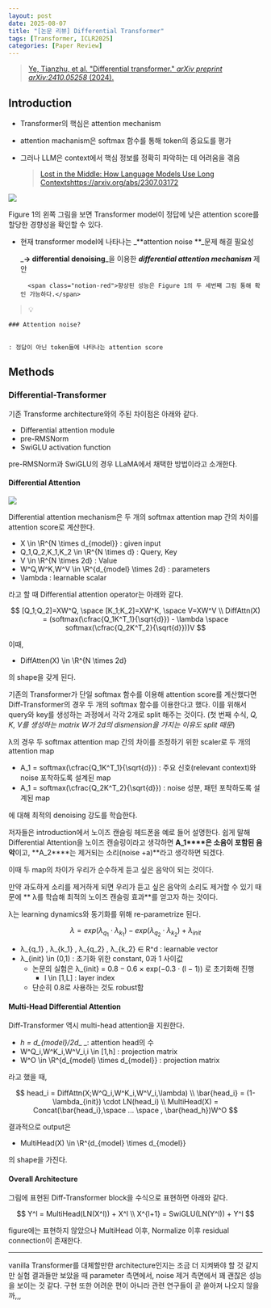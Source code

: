 ```yaml
---
layout: post
date: 2025-08-07
title: "[논문 리뷰] Differential Transformer"
tags: [Transformer, ICLR2025]
categories: [Paper Review]
---
```


> [Ye, Tianzhu, et al. "Differential transformer." ](https://arxiv.org/abs/2410.05258)[_arXiv preprint arXiv:2410.05258_](https://arxiv.org/abs/2410.05258)[ (2024).](https://arxiv.org/abs/2410.05258)



## Introduction

- Transformer의 핵심은 attention mechanism
- attention machanism은 softmax 함수를 통해 token의 중요도를 평가
- 그러나 LLM은 context에서 핵심 정보를 정확히 파악하는 데 어려움을 겪음

	> [Lost in the Middle: How Language Models Use Long Contextshttps://arxiv.org/abs/2307.03172](https://arxiv.org/abs/2307.03172)


![](https://prod-files-secure.s3.us-west-2.amazonaws.com/542b861c-36a8-4051-84e5-8804b6728dba/9083ea56-691a-4752-ae26-47f403431ac8/image.png?X-Amz-Algorithm=AWS4-HMAC-SHA256&X-Amz-Content-Sha256=UNSIGNED-PAYLOAD&X-Amz-Credential=ASIAZI2LB466WSWLKVZY%2F20250904%2Fus-west-2%2Fs3%2Faws4_request&X-Amz-Date=20250904T090105Z&X-Amz-Expires=3600&X-Amz-Security-Token=IQoJb3JpZ2luX2VjEPH%2F%2F%2F%2F%2F%2F%2F%2F%2F%2FwEaCXVzLXdlc3QtMiJHMEUCIQDs6OTgXKHcgXKgWfXcO17EVsuJjtL3V6mceqvr9NjqLAIgT3%2FYs%2FlKyNLR2UOCt4F4Z4lOHEvaWEeuBj5n1GRtE08q%2FwMIWhAAGgw2Mzc0MjMxODM4MDUiDPm47WKxgDc6qNtrbyrcA%2Brlg7gBFOcNXVX4o0V4%2FZ8LOT5P48PFWk4hy98wwC5EJW78tjUn5ICnbgt6JNAJIxll3VV0ZfJRa9R7r2CcYr3cjvyQ6M6abyrof26SM3uy4un9vbVlQWwm0Usokts1yuEUmXAcSzeYpNVhjyMTblehea2Fg4lil2iFOrlIAeZZu9pV3jm2ewT3zekdSyfCVs7r3Mbsng4Bn1O3ZHBfHZ0JrbHNjCiLiih2xCuptId6tSr1EjofQebJh6%2FGARsHLmjNhlGE%2BGwVmGOX%2B5b2DUldpmlV5MJ22SWhj83JWh71PmIvYHjV8aRxCM8K2MnVlHKKFGQYcBgutJgJOrMPBxs80ufid5MsegqbI2NXPhm6UFGM6qnPpuzIN10yBF2dWZwwpzAMSERm1OlPgRe3vd8Gvqu2KRpuao2jhOgAZh5CoxAPEOXGO6hYGAbJDOdnII1Hjo1Q6CZHrYE37LWSgCvkp4hemIcllXdyHgs%2Fjx6FCzDznxWvgBUDCEskq3e0mkEqSoVcK8FPwGldWdv65lazhLHqifB3Ml9Fcv4etU%2Ft8fNKRNaka806uZA04HJ9N7OYiBBieFZ%2BUF7uLxQHd0il8h2UsZypqcq33WrbBbaHHcatxDsYCiOmAOU0MPel5cUGOqUBlTOGx1xs7RdN0Ck8kHWPXUs%2F1T%2FknGihopdHZh%2Fjttrg934UnLzsbRctVNWV4rQqscIrDigOTnnO8Trd0rJy21RrduWv8fSkquP4495L83KgjQ%2BMykUTdgZU5XHeGp9ZtqxlG%2Fol1ILrXuNeyHw1D%2BHC9dRXQJ8ZKQWSdUPJWl9B2MSDvfDF9%2BVO5VijN8AscQqFUvFZWuUh0GFCJQnhJPT5wu6b&X-Amz-Signature=a21327c7e592f7fe7a0a3a94868fafe73c47f69161dcff32e7aa6a29ad9b3d66&X-Amz-SignedHeaders=host&x-amz-checksum-mode=ENABLED&x-id=GetObject)


Figure 1의 왼쪽 그림을 보면 Transformer model이 정답에 낮은 attention score를 할당한 경향성을 확인할 수 있다.

- 현재 transformer model에 나타나는 _**attention noise **_문제 해결 필요성

	_**→ differential denoising**_을 이용한 _**differential attention mechanism**_ 제안


		<span class="notion-red">향상된 성능은 Figure 1의 두 세번째 그림 통해 확인 가능하다.</span>


> 💡 


	### Attention noise?


	: 정답이 아닌 token들에 나타나는 attention score



## Methods



### Differential-Transformer


기존 Transforme architecture와의 주된 차이점은 아래와 같다.

- Differential attention module
- pre-RMSNorm
- SwiGLU activation function

pre-RMSNorm과 SwiGLU의 경우 LLaMA에서 채택한 방법이라고 소개한다.



#### Differential Attention


![](https://prod-files-secure.s3.us-west-2.amazonaws.com/542b861c-36a8-4051-84e5-8804b6728dba/116d70b2-1963-4810-9167-f4c7d8a06e8f/image.png?X-Amz-Algorithm=AWS4-HMAC-SHA256&X-Amz-Content-Sha256=UNSIGNED-PAYLOAD&X-Amz-Credential=ASIAZI2LB466WSWLKVZY%2F20250904%2Fus-west-2%2Fs3%2Faws4_request&X-Amz-Date=20250904T090105Z&X-Amz-Expires=3600&X-Amz-Security-Token=IQoJb3JpZ2luX2VjEPH%2F%2F%2F%2F%2F%2F%2F%2F%2F%2FwEaCXVzLXdlc3QtMiJHMEUCIQDs6OTgXKHcgXKgWfXcO17EVsuJjtL3V6mceqvr9NjqLAIgT3%2FYs%2FlKyNLR2UOCt4F4Z4lOHEvaWEeuBj5n1GRtE08q%2FwMIWhAAGgw2Mzc0MjMxODM4MDUiDPm47WKxgDc6qNtrbyrcA%2Brlg7gBFOcNXVX4o0V4%2FZ8LOT5P48PFWk4hy98wwC5EJW78tjUn5ICnbgt6JNAJIxll3VV0ZfJRa9R7r2CcYr3cjvyQ6M6abyrof26SM3uy4un9vbVlQWwm0Usokts1yuEUmXAcSzeYpNVhjyMTblehea2Fg4lil2iFOrlIAeZZu9pV3jm2ewT3zekdSyfCVs7r3Mbsng4Bn1O3ZHBfHZ0JrbHNjCiLiih2xCuptId6tSr1EjofQebJh6%2FGARsHLmjNhlGE%2BGwVmGOX%2B5b2DUldpmlV5MJ22SWhj83JWh71PmIvYHjV8aRxCM8K2MnVlHKKFGQYcBgutJgJOrMPBxs80ufid5MsegqbI2NXPhm6UFGM6qnPpuzIN10yBF2dWZwwpzAMSERm1OlPgRe3vd8Gvqu2KRpuao2jhOgAZh5CoxAPEOXGO6hYGAbJDOdnII1Hjo1Q6CZHrYE37LWSgCvkp4hemIcllXdyHgs%2Fjx6FCzDznxWvgBUDCEskq3e0mkEqSoVcK8FPwGldWdv65lazhLHqifB3Ml9Fcv4etU%2Ft8fNKRNaka806uZA04HJ9N7OYiBBieFZ%2BUF7uLxQHd0il8h2UsZypqcq33WrbBbaHHcatxDsYCiOmAOU0MPel5cUGOqUBlTOGx1xs7RdN0Ck8kHWPXUs%2F1T%2FknGihopdHZh%2Fjttrg934UnLzsbRctVNWV4rQqscIrDigOTnnO8Trd0rJy21RrduWv8fSkquP4495L83KgjQ%2BMykUTdgZU5XHeGp9ZtqxlG%2Fol1ILrXuNeyHw1D%2BHC9dRXQJ8ZKQWSdUPJWl9B2MSDvfDF9%2BVO5VijN8AscQqFUvFZWuUh0GFCJQnhJPT5wu6b&X-Amz-Signature=a7668de7b0c8b81e830a1d8a3ea0bc708eeb50f3eba6077966b4e79aca9cf247&X-Amz-SignedHeaders=host&x-amz-checksum-mode=ENABLED&x-id=GetObject)


Differential attention mechanism은 두 개의 softmax attention map 간의 차이를 attention score로 계산한다.

- X \in \R^{N \times d\_{model}} : given input
- Q\_1,Q\_2,K\_1,K\_2 \in \R^{N \times d} : Query, Key
- V \in \R^{N \times 2d} : Value
- W^Q,W^K,W^V \in \R^{d\_{model} \times 2d} : parameters
- \lambda : learnable scalar

라고 할 때 Differential attention operator는 아래와 같다.


$$
[Q_1;Q_2]=XW^Q, \space [K_1;K_2]=XW^K, \space V=XW^V \\
DiffAttn(X) = (softmax(\cfrac{Q_1K^T_1}{\sqrt{d}}) - \lambda \space softmax(\cfrac{Q_2K^T_2}{\sqrt{d}}))V
$$


이때,

- DiffAtten(X) \in \R^{N \times 2d}

의 shape을 갖게 된다.


기존의 Transformer가 단일 softmax 함수를 이용해 attention score를 계산했다면 Diff-Transformer의 경우 두 개의 softmax 함수를 이용한다고 했다. 이를 위해서 query와 key를 생성하는 과정에서 각각 2개로 split 해주는 것이다. <span class="notion-red">(첫 번째 수식, </span><span class="notion-red">_Q, K, V를 생성하는 matrix W가 2d의 dismension을 가지는 이유도 split 때문_</span><span class="notion-red">)</span>


 λ의 경우 두 softmax attention map 간의 차이를 조정하기 위한 scaler로 두 개의 attention map

- A\_1 = softmax(\cfrac{Q\_1K^T\_1}{\sqrt{d}}) : 주요 신호(relevant context)와 noise 포착하도록 설계된 map
- A\_1 = softmax(\cfrac{Q\_2K^T\_2}{\sqrt{d}}) : noise 성분, 패턴 포착하도록 설계된 map 

에 대해 최적의 denoising 강도를 학습한다.


저자들은 introduction에서 노이즈 캔슬링 헤드폰을 예로 들어 설명한다. 쉽게 말해 Differential Attention을 노이즈 캔슬링이라고 생각하면 **A\_1****은 소음이 포함된 음악**이고, **A\_2****는 제거되는 소리(noise +a)**라고 생각하면 되겠다. 


이때 두 map의 차이가 우리가 순수하게 듣고 싶은 음악이 되는 것이다. 


만약 과도하게 소리를 제거하게 되면 우리가 듣고 싶은 음악의 소리도 제거할 수 있기 때문에 ** λ를 학습해 최적의 노이즈 캔슬링 효과**를 얻고자 하는 것이다.


λ는 learning dynamics와 동기화를 위해 re-parametrize 된다.


$$
\lambda = exp(\lambda_{q_1} \cdot \lambda_{k_1}) - exp(\lambda_{q_2} \cdot \lambda_{k_2}) + \lambda_{init}
$$

- λ\_{q\_1} , λ\_{k\_1} , λ\_{q\_2} , λ\_{k\_2} ∈ R^d : learnable vector
- λ\_{init} \in (0,1) : 초기화 위한 constant, 0과 1 사이값
	- 논문의 실험은 λ\_{init} = 0.8 − 0.6 × exp(−0.3 · (l − 1)) 로 초기화해 진행
		- l \in [1,L] : layer index
	- 단순히 0.8로 사용하는 것도 robust함


#### **Multi-Head Differential Attention**


Diff-Transformer 역시 multi-head attention을 지원한다.

- _h = d\_{model}/2d__ _: attention head의 수
- W^Q\_i,W^K\_i,W^V\_i,i \in [1,h] : projection matrix
- W^O \in \R^{d\_{model} \times d\_{model}} : projection matrix

라고 했을 때,


$$
head_i = DiffAttn(X;W^Q_i,W^K_i,W^V_i,\lambda) \\
\bar{head_i} = (1-\lambda_{init}) \cdot LN(head_i) \\
MultiHead(X) = Concat(\bar{head_i},\space ... \space , \bar{head_h})W^O
$$


결과적으로 output은

- MultiHead(X) \in \R^{d\_{model} \times d\_{model}}

의 shape을 가진다.



#### Overall Architecture


그림에 표현된 Diff-Transformer block을 수식으로 표현하면 아래와 같다.


$$
Y^l = MultiHead(LN(X^l)) + X^l \\
X^{l+1} = SwiGLU(LN(Y^l)) + Y^l
$$


figure에는 표현하지 않았으나 MultiHead 이후, Normalize 이후 residual connection이 존재한다.


---


vanilla Transformer를 대체할만한 architecture인지는 조금 더 지켜봐야 할 것 같지만 실험 결과들만 보았을 때 parameter 측면에서, noise 제거 측면에서 꽤 괜찮은 성능을 보이는 것 같다. 구현 또한 어려운 편이 아니라 관련 연구들이 곧 쏟아져 나오지 않을까,,,

